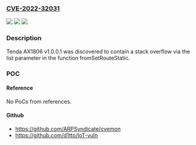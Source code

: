 ### [CVE-2022-32031](https://cve.mitre.org/cgi-bin/cvename.cgi?name=CVE-2022-32031)
![](https://img.shields.io/static/v1?label=Product&message=n%2Fa&color=blue)
![](https://img.shields.io/static/v1?label=Version&message=n%2Fa&color=blue)
![](https://img.shields.io/static/v1?label=Vulnerability&message=n%2Fa&color=brighgreen)

### Description

Tenda AX1806 v1.0.0.1 was discovered to contain a stack overflow via the list parameter in the function fromSetRouteStatic.

### POC

#### Reference
No PoCs from references.

#### Github
- https://github.com/ARPSyndicate/cvemon
- https://github.com/d1tto/IoT-vuln


